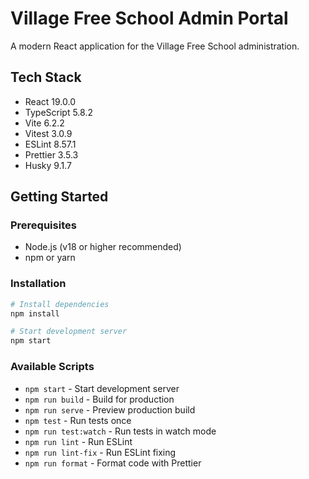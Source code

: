 # Village Free School Admin Portal

A modern React application for the Village Free School administration.

## Tech Stack

- React 19.0.0
- TypeScript 5.8.2
- Vite 6.2.2
- Vitest 3.0.9
- ESLint 8.57.1
- Prettier 3.5.3
- Husky 9.1.7

## Getting Started

### Prerequisites

- Node.js (v18 or higher recommended)
- npm or yarn

### Installation

```bash
# Install dependencies
npm install

# Start development server
npm start
```

### Available Scripts

- `npm start` - Start development server
- `npm run build` - Build for production
- `npm run serve` - Preview production build
- `npm test` - Run tests once
- `npm run test:watch` - Run tests in watch mode
- `npm run lint` - Run ESLint
- `npm run lint-fix` - Run ESLint fixing
- `npm run format` - Format code with Prettier
